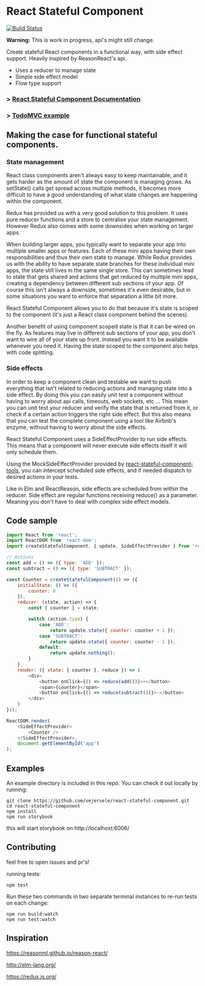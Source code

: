 # React Stateful Component

[![Build Status](https://travis-ci.org/vejersele/react-stateful-component.svg?branch=master)](https://travis-ci.org/vejersele/react-stateful-component)

**Warning:** This is work in progress, api's might still change.

Create stateful React components in a functional way, with side effect support. Heavily inspired by
ReasonReact's api.

* Uses a reducer to manage state
* Simple side effect model
* Flow type support

### > [React Stateful Component Documentation](packages/react-stateful-component)

### > [TodoMVC example](https://github.com/vejersele/react-stateful-component-todo)

## Making the case for functional stateful components.

### State management

React class components aren't always easy to keep maintainable, and it gets harder as the amount of
state the component is managing grows. As setState() calls get spread across multiple methods, it
becomes more difficult to have a good understanding of what state changes are happening within the
component.

Redux has provided us with a very good solution to this problem. It uses pure reducer functions and
a store to centralise your state management. However Redux also comes with some downsides when
working on larger apps.

When building larger apps, you typically want to separate your app into multiple smaller apps or
features. Each of these mini apps having their own responsibilities and thus their own state to
manage. While Redux provides us with the ability to have separate state branches for these
individual mini apps, the state still lives in the same single store. This can sometimes lead to
state that gets shared and actions that get reduced by multiple mini apps, creating a dependency
between different sub sections of your app. Of course this isn't always a downside, sometimes it's
even desirable, but in some situations you want to enforce that separation a little bit more.

React Stateful Component allows you to do that because it's state is scoped to the component (it's
just a React class component behind the scenes).

Another benefit of using component scoped state is that it can be wired on the fly. As features may
live in different sub sections of your app, you don't want to wire all of your state up front.
Instead you want it to be available whenever you need it. Having the state scoped to the component
also helps with code splitting.

### Side effects

In order to keep a component clean and testable we want to push everything that isn't related to
reducing actions and managing state into a side effect. By doing this you can easily unit test a
component without having to worry about api calls, timeouts, web sockets, etc ... This mean you can
unit test your reducer and verify the state that is returned from it, or check if a certain action
triggers the right side effect. But this also means that you can test the complete component using a
tool like Airbnb's enzyme, without having to worry about the side effects.

React Stateful Component uses a SideEffectProvider to run side effects. This means that a component
will never execute side effects itself it will only schedule them.

Using the MockSideEffectProvider provided by
[react-stateful-component-tools](packages/react-stateful-component-tools), you can intercept
scheduled side effects, and if needed dispatch to desired actions in your tests.

Like in Elm and ReactReason, side effects are scheduled from within the reducer. Side effect are
regular functions receiving reduce() as a parameter. Meaning you don't have to deal with complex
side effect models.

## Code sample

```javascript
import React from 'react';
import ReactDOM from 'react-dom';
import createStatefulComponent, { update, SideEffectProvider } from 'react-stateful-component';

// Actions
const add = () => ({ type: 'ADD' });
const subtract = () => ({ type: 'SUBTRACT' });

const Counter = createStatefulComponent(() => ({
    initialState: () => ({
        counter: 0
    }),
    reducer: (state, action) => {
        const { counter } = state;

        switch (action.type) {
            case 'ADD':
                return update.state({ counter: counter + 1 });
            case 'SUBTRACT':
                return update.state({ counter: counter - 1 });
            default:
                return update.nothing();
        }
    },
    render: ({ state: { counter }, reduce }) => (
        <div>
            <button onClick={() => reduce(add())}>+</button>
            <span>{counter}</span>
            <button onClick={() => reduce(subtract())}>-</button>
        </div>
    )
}));

ReactDOM.render(
    <SideEffectProvider>
        <Counter />
    </SideEffectProvider>,
    document.getElementById('app')
);
```

## Examples

An example directory is included in this repo. You can check it out locally by running:

```
git clone https://github.com/vejersele/react-stateful-component.git
cd react-stateful-component
npm install
npm run storybook
```

this will start storybook on http://localhost:6006/

## Contributing

feel free to open issues and pr's!

running tests:

```
npm test
```

Run these two commands in two separate terminal instances to re-run tests on each change:

```
npm run build:watch
npm run test:watch
```

## Inspiration

https://reasonml.github.io/reason-react/

http://elm-lang.org/

https://redux.js.org/
